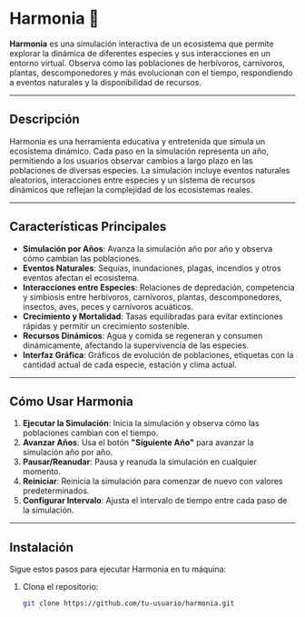 # Harmonia 🌿

**Harmonia** es una simulación interactiva de un ecosistema que permite explorar la dinámica de diferentes especies y sus interacciones en un entorno virtual. Observa cómo las poblaciones de herbívoros, carnívoros, plantas, descomponedores y más evolucionan con el tiempo, respondiendo a eventos naturales y la disponibilidad de recursos.

---

## Descripción

Harmonia es una herramienta educativa y entretenida que simula un ecosistema dinámico. Cada paso en la simulación representa un año, permitiendo a los usuarios observar cambios a largo plazo en las poblaciones de diversas especies. La simulación incluye eventos naturales aleatorios, interacciones entre especies y un sistema de recursos dinámicos que reflejan la complejidad de los ecosistemas reales.

---

## Características Principales

- **Simulación por Años**: Avanza la simulación año por año y observa cómo cambian las poblaciones.
- **Eventos Naturales**: Sequías, inundaciones, plagas, incendios y otros eventos afectan el ecosistema.
- **Interacciones entre Especies**: Relaciones de depredación, competencia y simbiosis entre herbívoros, carnívoros, plantas, descomponedores, insectos, aves, peces y carnívoros acuáticos.
- **Crecimiento y Mortalidad**: Tasas equilibradas para evitar extinciones rápidas y permitir un crecimiento sostenible.
- **Recursos Dinámicos**: Agua y comida se regeneran y consumen dinámicamente, afectando la supervivencia de las especies.
- **Interfaz Gráfica**: Gráficos de evolución de poblaciones, etiquetas con la cantidad actual de cada especie, estación y clima actual.

---

## Cómo Usar Harmonia

1. **Ejecutar la Simulación**: Inicia la simulación y observa cómo las poblaciones cambian con el tiempo.
2. **Avanzar Años**: Usa el botón **"Siguiente Año"** para avanzar la simulación año por año.
3. **Pausar/Reanudar**: Pausa y reanuda la simulación en cualquier momento.
4. **Reiniciar**: Reinicia la simulación para comenzar de nuevo con valores predeterminados.
5. **Configurar Intervalo**: Ajusta el intervalo de tiempo entre cada paso de la simulación.

---

## Instalación

Sigue estos pasos para ejecutar Harmonia en tu máquina:

1. Clona el repositorio:
   ```bash
   git clone https://github.com/tu-usuario/harmonia.git
